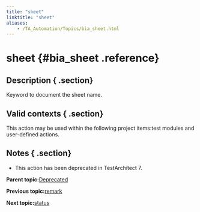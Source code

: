 ```yaml
--- 
title: "sheet"
linktitle: "sheet"
aliases: 
    - /TA_Automation/Topics/bia_sheet.html
---
```

# sheet {#bia_sheet .reference}

## Description { .section}

Keyword to document the sheet name.

## Valid contexts { .section}

This action may be used within the following project items:test modules and user-defined actions.

## Notes { .section}

-   This action has been deprecated in TestArchitect 7.

**Parent topic:**[Deprecated](../../TA_Automation/Topics/bia_Deprecated.html)

**Previous topic:**[remark](../../TA_Automation/Topics/bia_remark.html)

**Next topic:**[status](../../TA_Automation/Topics/bia_status.html)


